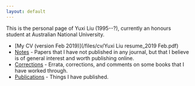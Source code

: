 ```yaml
---
layout: default
---
```


This is the personal page of Yuxi Liu (1995--?), currently an honours student at Australian National University.

* [My CV (version Feb 2019)](/files/cv/Yuxi Liu resume_2019 Feb.pdf)
* [Notes](/notes) - Papers that I have not published in any journal, but that I believe is of general interest and worth publishing online.
* [Corrections](/corrections) - Errata, corrections, and comments on some books that I have worked through.
* [Publications](/publications) - Things I have published.
